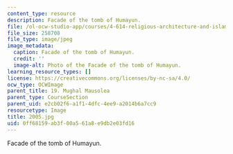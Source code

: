 ```yaml
---
content_type: resource
description: Facade of the tomb of Humayun.
file: /ol-ocw-studio-app/courses/4-614-religious-architecture-and-islamic-cultures-fall-2002/0ff68159ab3f00a561a8e9db2e03fd16_2005.jpg
file_size: 258708
file_type: image/jpeg
image_metadata:
  caption: Facade of the tomb of Humayun.
  credit: ''
  image-alt: Photo of the Facade of the tomb of Humayun.
learning_resource_types: []
license: https://creativecommons.org/licenses/by-nc-sa/4.0/
ocw_type: OCWImage
parent_title: 19. Mughal Mausolea
parent_type: CourseSection
parent_uid: e2cb02f6-a1f1-4dfc-4ee9-a2014b6a7cc9
resourcetype: Image
title: 2005.jpg
uid: 0ff68159-ab3f-00a5-61a8-e9db2e03fd16
---
```

Facade of the tomb of Humayun.